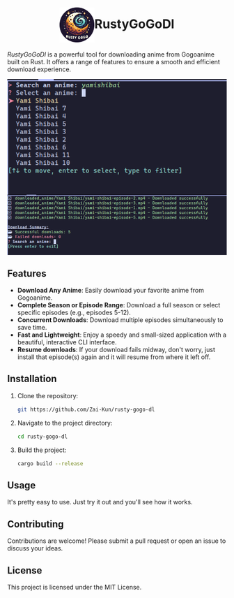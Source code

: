 <h1 align="center">
    <img align="center" height="80px" width="80px" src="https://raw.githubusercontent.com/Zai-Kun/rusty-gogo-dl/master/assets/icon.png" alt="rustygogo-icon">RustyGoGoDl
</h1>

*RustyGoGoDl* is a powerful tool for downloading anime from Gogoanime built on Rust. It offers a range of features to ensure a smooth and efficient download experience.

<img align="center" src="https://raw.githubusercontent.com/Zai-Kun/rusty-gogo-dl/master/assets/ss.png" alt="screenshot-1">
<img align="center" src="https://raw.githubusercontent.com/Zai-Kun/rusty-gogo-dl/master/assets/ss2.png" alt="screanshot-2">

## Features

- **Download Any Anime**: Easily download your favorite anime from Gogoanime.
- **Complete Season or Episode Range**: Download a full season or select specific episodes (e.g., episodes 5-12).
- **Concurrent Downloads**: Download multiple episodes simultaneously to save time.
- **Fast and Lightweight**: Enjoy a speedy and small-sized application with a beautiful, interactive CLI interface.
- **Resume downloads**: If your download fails midway, don't worry, just install that episode(s) again and it will resume from where it left off.

## Installation

1. Clone the repository:
    ```sh
    git https://github.com/Zai-Kun/rusty-gogo-dl
    ```
2. Navigate to the project directory:
    ```sh
    cd rusty-gogo-dl
    ```
3. Build the project:
    ```sh
    cargo build --release
    ```

## Usage
It's pretty easy to use. Just try it out and you'll see how it works.

## Contributing

Contributions are welcome! Please submit a pull request or open an issue to discuss your ideas.

## License

This project is licensed under the MIT License.
